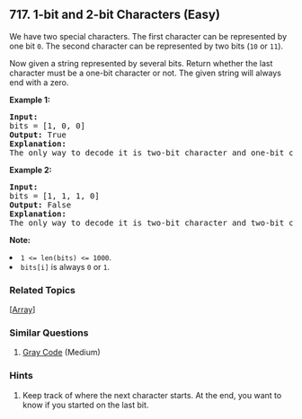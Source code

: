 <!--|This file generated by command(leetcode description); DO NOT EDIT.    |-->
<!--+----------------------------------------------------------------------+-->
<!--|@author    Openset <openset.wang@gmail.com>                           |-->
<!--|@link      https://github.com/openset                                 |-->
<!--|@home      https://github.com/openset/leetcode                        |-->
<!--+----------------------------------------------------------------------+-->

## 717. 1-bit and 2-bit Characters (Easy)

<p>We have two special characters. The first character can be represented by one bit <code>0</code>. The second character can be represented by two bits (<code>10</code> or <code>11</code>).  </p>

<p>Now given a string represented by several bits. Return whether the last character must be a one-bit character or not. The given string will always end with a zero.</p>

<p><b>Example 1:</b><br />
<pre>
<b>Input:</b> 
bits = [1, 0, 0]
<b>Output:</b> True
<b>Explanation:</b> 
The only way to decode it is two-bit character and one-bit character. So the last character is one-bit character.
</pre>
</p>

<p><b>Example 2:</b><br />
<pre>
<b>Input:</b> 
bits = [1, 1, 1, 0]
<b>Output:</b> False
<b>Explanation:</b> 
The only way to decode it is two-bit character and two-bit character. So the last character is NOT one-bit character.
</pre>
</p>

<p><b>Note:</b>
<li><code>1 <= len(bits) <= 1000</code>.</li>
<li><code>bits[i]</code> is always <code>0</code> or <code>1</code>.</li>
</p>

### Related Topics
[[Array](https://github.com/openset/leetcode/tree/master/tag/array/README.md)] 

### Similar Questions
  1. [Gray Code](https://github.com/openset/leetcode/tree/master/problems/gray-code) (Medium)

### Hints
  1. Keep track of where the next character starts.  At the end, you want to know if you started on the last bit.
